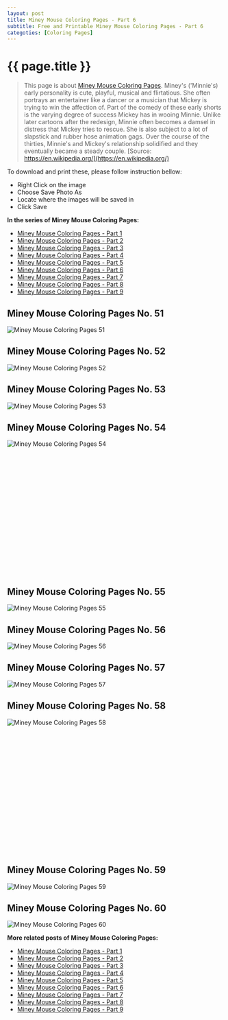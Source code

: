 ```yaml
---
layout: post
title: Miney Mouse Coloring Pages - Part 6
subtitle: Free and Printable Miney Mouse Coloring Pages - Part 6
categoties: [Coloring Pages]
---
```

{{ page.title }}
================
> This page is about [Miney Mouse Coloring Pages](https://freecoloringpages.github.io/). Miney's ('Minnie's) early personality is cute, playful, musical and flirtatious. She often portrays an entertainer like a dancer or a musician that Mickey is trying to win the affection of. Part of the comedy of these early shorts is the varying degree of success Mickey has in wooing Minnie. Unlike later cartoons after the redesign, Minnie often becomes a damsel in distress that Mickey tries to rescue. She is also subject to a lot of slapstick and rubber hose animation gags. Over the course of the thirties, Minnie's and Mickey's relationship solidified and they eventually became a steady couple. [Source: https://en.wikipedia.org/](https://en.wikipedia.org/)

To download and print these, please follow instruction bellow:
* Right Click on the image 
* Choose Save Photo As 
* Locate where the images will be saved in 
* Click Save

**In the series of Miney Mouse Coloring Pages:**

* [Miney Mouse Coloring Pages - Part 1](https://freecoloringpages.github.io/2017/11/30/Miney-Mouse-Coloring-Pages-part-1.html)
* [Miney Mouse Coloring Pages - Part 2](https://freecoloringpages.github.io/2017/11/30/Miney-Mouse-Coloring-Pages-part-2.html)
* [Miney Mouse Coloring Pages - Part 3](https://freecoloringpages.github.io/2017/11/30/Miney-Mouse-Coloring-Pages-part-3.html)
* [Miney Mouse Coloring Pages - Part 4](https://freecoloringpages.github.io/2017/11/30/Miney-Mouse-Coloring-Pages-part-4.html)
* [Miney Mouse Coloring Pages - Part 5](https://freecoloringpages.github.io/2017/11/30/Miney-Mouse-Coloring-Pages-part-5.html)
* [Miney Mouse Coloring Pages - Part 6](https://freecoloringpages.github.io/2017/11/30/Miney-Mouse-Coloring-Pages-part-6.html)
* [Miney Mouse Coloring Pages - Part 7](https://freecoloringpages.github.io/2017/11/30/Miney-Mouse-Coloring-Pages-part-7.html)
* [Miney Mouse Coloring Pages - Part 8](https://freecoloringpages.github.io/2017/11/30/Miney-Mouse-Coloring-Pages-part-8.html)
* [Miney Mouse Coloring Pages - Part 9](https://freecoloringpages.github.io/2017/11/30/Miney-Mouse-Coloring-Pages-part-9.html)

## Miney Mouse Coloring Pages No. 51
![Miney Mouse Coloring Pages 51](https://freecoloringpages.github.io/img2/Miney-Mouse-Coloring-Pages%20(51).jpg "Miney Mouse Coloring Pages 51")

## Miney Mouse Coloring Pages No. 52
![Miney Mouse Coloring Pages 52](https://freecoloringpages.github.io/img2/Miney-Mouse-Coloring-Pages%20(52).jpg "Miney Mouse Coloring Pages 52")

## Miney Mouse Coloring Pages No. 53
![Miney Mouse Coloring Pages 53](https://freecoloringpages.github.io/img2/Miney-Mouse-Coloring-Pages%20(53).jpg "Miney Mouse Coloring Pages 53")

## Miney Mouse Coloring Pages No. 54
![Miney Mouse Coloring Pages 54](https://freecoloringpages.github.io/img2/Miney-Mouse-Coloring-Pages%20(54).jpg "Miney Mouse Coloring Pages 54")

<script async src="//pagead2.googlesyndication.com/pagead/js/adsbygoogle.js"></script><!-- Texxtonly --><ins class="adsbygoogle" style="display:inline-block;width:336px;height:280px" data-ad-client="ca-pub-6753140515841889" data-ad-slot="3207852233"></ins><script>(adsbygoogle = window.adsbygoogle || []).push({}); </script>

## Miney Mouse Coloring Pages No. 55
![Miney Mouse Coloring Pages 55](https://freecoloringpages.github.io/img2/Miney-Mouse-Coloring-Pages%20(55).jpg "Miney Mouse Coloring Pages 55")

## Miney Mouse Coloring Pages No. 56
![Miney Mouse Coloring Pages 56](https://freecoloringpages.github.io/img2/Miney-Mouse-Coloring-Pages%20(56).jpg "Miney Mouse Coloring Pages 56")

## Miney Mouse Coloring Pages No. 57
![Miney Mouse Coloring Pages 57](https://freecoloringpages.github.io/img2/Miney-Mouse-Coloring-Pages%20(57).jpg "Miney Mouse Coloring Pages 57")

## Miney Mouse Coloring Pages No. 58
![Miney Mouse Coloring Pages 58](https://freecoloringpages.github.io/img2/Miney-Mouse-Coloring-Pages%20(58).jpg "Miney Mouse Coloring Pages 58")

<script async src="//pagead2.googlesyndication.com/pagead/js/adsbygoogle.js"></script><!-- Texxtonly --><ins class="adsbygoogle" style="display:inline-block;width:336px;height:280px" data-ad-client="ca-pub-6753140515841889" data-ad-slot="3207852233"></ins><script>(adsbygoogle = window.adsbygoogle || []).push({}); </script>

## Miney Mouse Coloring Pages No. 59
![Miney Mouse Coloring Pages 59](https://freecoloringpages.github.io/img2/Miney-Mouse-Coloring-Pages%20(59).jpg "Miney Mouse Coloring Pages 59")

## Miney Mouse Coloring Pages No. 60
![Miney Mouse Coloring Pages 60](https://freecoloringpages.github.io/img2/Miney-Mouse-Coloring-Pages%20(60).jpg "Miney Mouse Coloring Pages 60")

**More related posts of Miney Mouse Coloring Pages:**

* [Miney Mouse Coloring Pages - Part 1](https://freecoloringpages.github.io/2017/11/30/Miney-Mouse-Coloring-Pages-part-1.html)
* [Miney Mouse Coloring Pages - Part 2](https://freecoloringpages.github.io/2017/11/30/Miney-Mouse-Coloring-Pages-part-2.html)
* [Miney Mouse Coloring Pages - Part 3](https://freecoloringpages.github.io/2017/11/30/Miney-Mouse-Coloring-Pages-part-3.html)
* [Miney Mouse Coloring Pages - Part 4](https://freecoloringpages.github.io/2017/11/30/Miney-Mouse-Coloring-Pages-part-4.html)
* [Miney Mouse Coloring Pages - Part 5](https://freecoloringpages.github.io/2017/11/30/Miney-Mouse-Coloring-Pages-part-5.html)
* [Miney Mouse Coloring Pages - Part 6](https://freecoloringpages.github.io/2017/11/30/Miney-Mouse-Coloring-Pages-part-6.html)
* [Miney Mouse Coloring Pages - Part 7](https://freecoloringpages.github.io/2017/11/30/Miney-Mouse-Coloring-Pages-part-7.html)
* [Miney Mouse Coloring Pages - Part 8](https://freecoloringpages.github.io/2017/11/30/Miney-Mouse-Coloring-Pages-part-8.html)
* [Miney Mouse Coloring Pages - Part 9](https://freecoloringpages.github.io/2017/11/30/Miney-Mouse-Coloring-Pages-part-9.html)

